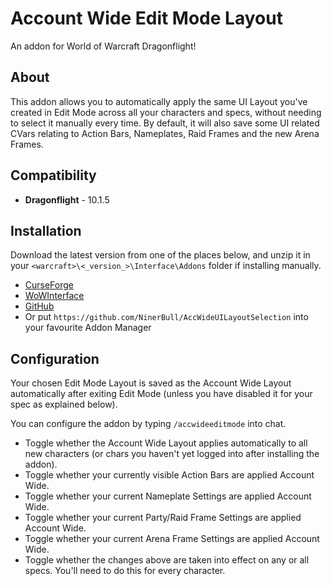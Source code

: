 # Account Wide Edit Mode Layout

An addon for World of Warcraft Dragonflight!

## About
This addon allows you to automatically apply the same UI Layout you've created in Edit Mode across all your characters and specs, without needing to select it manually every time.
By default, it will also save some UI related CVars relating to Action Bars, Nameplates, Raid Frames and the new Arena Frames.

## Compatibility
* **Dragonflight** - 10.1.5

## Installation
Download the latest version from one of the places below, and unzip it in your `<warcraft>\<_version_>\Interface\Addons` folder if installing manually.

* [CurseForge](https://www.curseforge.com/wow/addons/account-wide-ui)
* [WoWInterface](https://www.wowinterface.com/downloads/info26459-AccountWideUILayoutSelection.html)
* [GitHub](https://github.com/NinerBull/AccWideUILayoutSelection/releases/latest)
* Or put `https://github.com/NinerBull/AccWideUILayoutSelection` into your favourite Addon Manager


## Configuration
Your chosen Edit Mode Layout is saved as the Account Wide Layout automatically after exiting Edit Mode (unless you have disabled it for your spec as explained below).

You can configure the addon by typing `/accwideeditmode` into chat.

* Toggle whether the Account Wide Layout applies automatically to all new characters (or chars you haven't yet logged into after installing the addon).
* Toggle whether your currently visible Action Bars are applied Account Wide.
* Toggle whether your current Nameplate Settings are applied Account Wide.
* Toggle whether your current Party/Raid Frame Settings are applied Account Wide.
* Toggle whether your current Arena Frame Settings are applied Account Wide.
* Toggle whether the changes above are taken into effect on any or all specs. You'll need to do this for every character.

